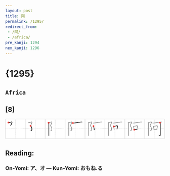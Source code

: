 ```yaml
---
layout: post
title: 阿
permalink: /1295/
redirect_from:
 - /阿/
 - /africa/
pre_kanji: 1294
nex_kanji: 1296
---
```


# {1295}

## `Africa`

## [8]

<div class="stroke"><img src="../images/E998BF.png" /></div>

## Reading:

### On-Yomi: ア、オ &mdash; Kun-Yomi: おもね.る
